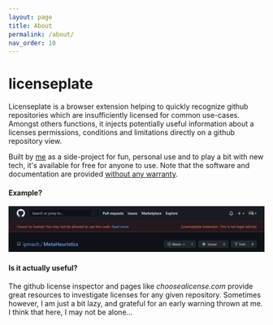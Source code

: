 ```yaml
---
layout: page
title: About
permalink: /about/
nav_order: 10
---
```


# licenseplate

Licenseplate is a browser extension helping to quickly recognize github repositories
which are insufficiently licensed for common use-cases.
Amongst others functions, it injects potentially useful information about a licenses
permissions, conditions and limitations directly on a github repository view.


Built by [me](https://mweiss.ch) as a side-project for fun, personal use and to play a bit with new tech, 
it's available for free for anyone to use. 
Note that the software and documentation are provided [without any warranty](./../legal).

#### Example?
<!--- TODO Replace with generated image -->
![](./../images/no-license-header.PNG)

#### Is it actually useful?

The github license inspector and pages like *choosealicense.com* 
provide great resources to investigate licenses 
for any given repository.
Sometimes however, I am just a bit lazy, 
and grateful for an early warning thrown at me.
I think that here, I may not be alone...
